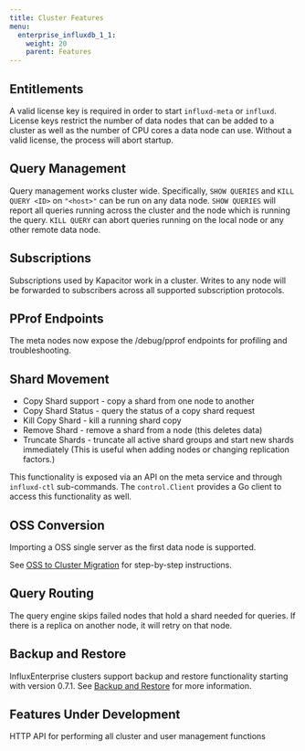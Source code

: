 ```yaml
---
title: Cluster Features
menu:
  enterprise_influxdb_1_1:
    weight: 20
    parent: Features
---
```


## Entitlements

A valid license key is required in order to start `influxd-meta` or `influxd`.
License keys restrict the number of data nodes that can be added to a cluster as well as the number of CPU cores a data node can use.
Without a valid license, the process will abort startup.

## Query Management

Query management works cluster wide. Specifically, `SHOW QUERIES` and `KILL QUERY <ID>` on `"<host>"` can be run on any data node. `SHOW QUERIES` will report all queries running across the cluster and the node which is running the query.
`KILL QUERY` can abort queries running on the local node or any other remote data node.

## Subscriptions

Subscriptions used by Kapacitor work in a cluster. Writes to any node will be forwarded to subscribers across all supported subscription protocols.

## PProf Endpoints

The meta nodes now expose the /debug/pprof endpoints for profiling and troubleshooting.

## Shard Movement

* Copy Shard support - copy a shard from one node to another
* Copy Shard Status - query the status of a copy shard request
* Kill Copy Shard - kill a running shard copy
* Remove Shard - remove a shard from a node (this deletes data)
* Truncate Shards - truncate all active shard groups and start new shards immediately (This is useful when adding nodes or changing replication factors.)

This functionality is exposed via an API on the meta service and through `influxd-ctl` sub-commands.
The `control.Client` provides a Go client to access this functionality as well.

## OSS Conversion

Importing a OSS single server as the first data node is supported.

See [OSS to Cluster Migration](/enterprise_influxdb/v1.1/guides/migration/) for
step-by-step instructions.

## Query Routing

The query engine skips failed nodes that hold a shard needed for queries.
If there is a replica on another node, it will retry on that node.

## Backup and Restore

InfluxEnterprise clusters support backup and restore functionality starting with
version 0.7.1.
See [Backup and Restore](/enterprise_influxdb/v1.1/guides/backup-and-restore/) for
more information.

## Features Under Development

HTTP API for performing all cluster and user management functions
